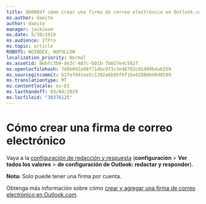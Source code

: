 ```yaml
---
title: 8000047 cómo crear una firma de correo electrónico en Outlook.com
ms.author: daeite
author: daeite
manager: jackiesm
ms.date: 5/30/2018
ms.audience: ITPro
ms.topic: article
ROBOTS: NOINDEX, NOFOLLOW
localization_priority: Normal
ms.assetid: 0ebfc3b9-de3c-487c-b01b-7b027e4c562f
ms.openlocfilehash: 7d8b0d2a98f71dbc973c3e46783c01d09bdab259
ms.sourcegitcommit: b1fef941ee5c1392a6b05f6f1ba92080b99d8589
ms.translationtype: MT
ms.contentlocale: es-ES
ms.lasthandoff: 03/04/2019
ms.locfileid: "30376125"
---
```

# <a name="how-to-create-an-email-signature"></a>Cómo crear una firma de correo electrónico

Vaya a la [configuración de redacción y respuesta](https://go.microsoft.com/fwlink/?linkid=2006164) (**configuración** \> **Ver todos los valores** \> **de configuración de Outlook: redactar y responder**). 
  
 **Nota:** Solo puede tener una firma por cuenta. 
  
Obtenga más información sobre cómo [crear y agregar una firma de correo electrónico en Outlook.com](https://go.microsoft.com/fwlink/p/?linkid=2001404&amp;clcid=0x409).